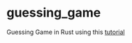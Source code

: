 # guessing_game
Guessing Game in Rust using this [tutorial](https://doc.rust-lang.org/book/ch02-00-guessing-game-tutorial.html)

